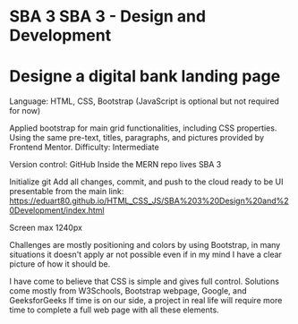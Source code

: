 # SBA 3 SBA 3 - Design and Development
# Designe a digital bank landing page

Language: HTML, CSS, Bootstrap (JavaScript is optional but not required for now)

Applied bootstrap for main grid functionalities, including CSS properties.
Using the same pre-text, titles, paragraphs, and pictures provided by Frontend Mentor.
Difficulty: Intermediate

Version control: GitHub
Inside the MERN repo lives SBA 3

Initialize git 
Add all changes, commit, and push to the cloud
ready to be UI presentable from the main link:
https://eduart80.github.io/HTML_CSS_JS/SBA%203%20Design%20and%20Development/index.html

Screen max 1240px

Challenges are mostly positioning and colors by using Bootstrap, in many situations it doesn't apply ar not possible
even if in my mind I have a clear picture of how it should be. 

I have come to believe that CSS is simple and gives full control.
Solutions come mostly from W3Schools, Bootstrap webpage, Google, and GeeksforGeeks
If time is on our side, a project in real life will require more time to complete a full web page 
with all these elements.
